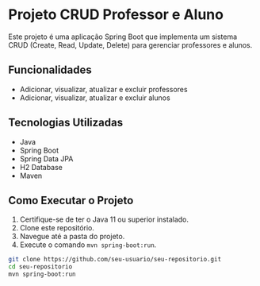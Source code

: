 # Projeto CRUD Professor e Aluno

Este projeto é uma aplicação Spring Boot que implementa um sistema CRUD (Create, Read, Update, Delete) para gerenciar professores e alunos.

## Funcionalidades

- Adicionar, visualizar, atualizar e excluir professores
- Adicionar, visualizar, atualizar e excluir alunos

## Tecnologias Utilizadas

- Java
- Spring Boot
- Spring Data JPA
- H2 Database
- Maven

## Como Executar o Projeto

1. Certifique-se de ter o Java 11 ou superior instalado.
2. Clone este repositório.
3. Navegue até a pasta do projeto.
4. Execute o comando `mvn spring-boot:run`.

```bash
git clone https://github.com/seu-usuario/seu-repositorio.git
cd seu-repositorio
mvn spring-boot:run
